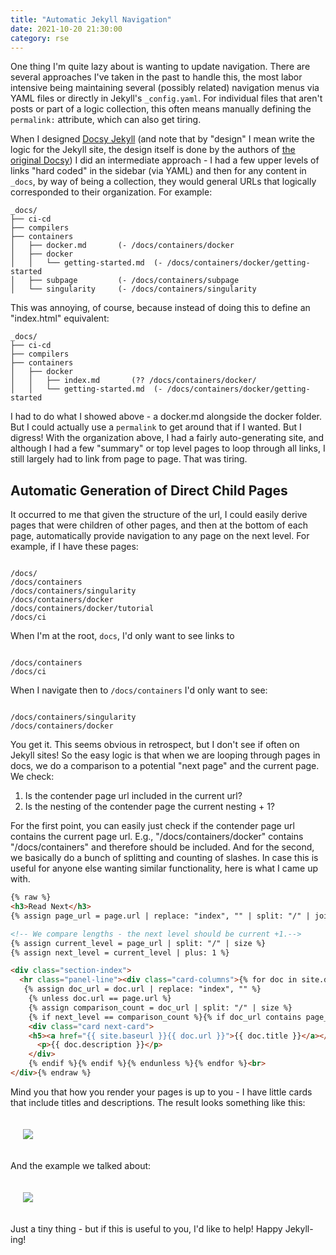 ```yaml
---
title: "Automatic Jekyll Navigation"
date: 2021-10-20 21:30:00
category: rse
---
```


One thing I'm quite lazy about is wanting to update navigation. There are several approaches I've taken in 
the past to handle this, the most labor intensive being maintaining several (possibly related) navigation
menus via YAML files or directly in Jekyll's ``_config.yaml``. For individual files that aren't posts
or part of a logic collection, this often means manually defining the ``permalink:`` attribute, which can
also get tiring. 

When I designed <a href="https://vsoch.github.io/docsy-jekyll/" target="_blank">Docsy Jekyll</a> (and note that by "design" I mean write the logic for the Jekyll site, the design itself is done by the authors
of  <a href="https://www.docsy.dev/" target="_blank">the original Docsy</a>) I did an intermediate approach -
I had a few upper levels of links "hard coded" in the sidebar (via YAML) and then for any content in ``_docs``, by
way of being a collection, they would general URLs that logically corresponded to their organization. For example:

```
_docs/
├── ci-cd
├── compilers
├── containers
│   ├── docker.md       (- /docs/containers/docker
│   ├── docker
│   │   └── getting-started.md  (- /docs/containers/docker/getting-started
│   ├── subpage         (- /docs/containers/subpage
│   └── singularity     (- /docs/containers/singularity
```

This was annoying, of course, because instead of doing this to define an "index.html" equivalent:

```
_docs/
├── ci-cd
├── compilers
├── containers
│   ├── docker
│   │   ├── index.md       (?? /docs/containers/docker/
│   │   └── getting-started.md  (- /docs/containers/docker/getting-started
```

I had to do what I showed above - a docker.md alongside the docker folder. But I could actually use a ``permalink`` to get around that if I wanted.
But I digress! With the organization above, I had a fairly auto-generating site, and although I had a few "summary" or top level pages to loop through all links, I still largely had to link from page to page. That was tiring.

## Automatic Generation of Direct Child Pages

It occurred to me that given the structure of the url, I could easily derive pages that were children of other pages,
and then at the bottom of each page, automatically provide navigation to any page on the next level. For example, if I have these pages:

```

/docs/
/docs/containers
/docs/containers/singularity
/docs/containers/docker
/docs/containers/docker/tutorial
/docs/ci
```

When I'm at the root, `docs`, I'd only want to see links to 

```

/docs/containers
/docs/ci
```
When I navigate then to `/docs/containers` I'd only want to see:

```

/docs/containers/singularity
/docs/containers/docker
```

You get it. This seems obvious in retrospect, but I don't see if often on Jekyll sites!
So the easy logic is that when we are looping through pages in docs, we do a comparison
to a potential "next page" and the current page. We check:

<ol class="custom-counter">
  <li>Is the contender page url included in the current url?</li>
  <li>Is the nesting of the contender page the current nesting + 1?</li>
</ol>

For the first point, you can easily just check if the contender page url contains the current page url.
E.g., "/docs/containers/docker" contains "/docs/containers" and therefore should be included.
And for the second, we basically do a bunch of splitting and counting of slashes.
In case this is useful for anyone else wanting similar functionality, here is what I came up with.


```html
{% raw %}
<h3>Read Next</h3>
{% assign page_url = page.url | replace: "index", "" | split: "/" | join: "/" %}

<!-- We compare lengths - the next level should be current +1.-->
{% assign current_level = page_url | split: "/" | size %}
{% assign next_level = current_level | plus: 1 %}

<div class="section-index">
  <hr class="panel-line"><div class="card-columns">{% for doc in site.docs %}
   {% assign doc_url = doc.url | replace: "index", "" %}
    {% unless doc.url == page.url %}
    {% assign comparison_count = doc_url | split: "/" | size %}
    {% if next_level == comparison_count %}{% if doc_url contains page_url %}
    <div class="card next-card">
    <h5><a href="{{ site.baseurl }}{{ doc.url }}">{{ doc.title }}</a></h5>
      <p>{{ doc.description }}</p>
    </div>
    {% endif %}{% endif %}{% endunless %}{% endfor %}<br>
</div>{% endraw %}
```

Mind you that how you render your pages is up to you - I have little cards that include titles and descriptions.
The result looks something like this:

<div style="padding:20px">
  <img src="{{ site.baseurl }}/assets/images/posts/rseng/example-1.png">
</div>

And the example we talked about:

<div style="padding:20px">
  <img src="{{ site.baseurl }}/assets/images/posts/rseng/example-2.png">
</div>

Just a tiny thing - but if this is useful to you, I'd like to help! Happy Jekyll-ing!
